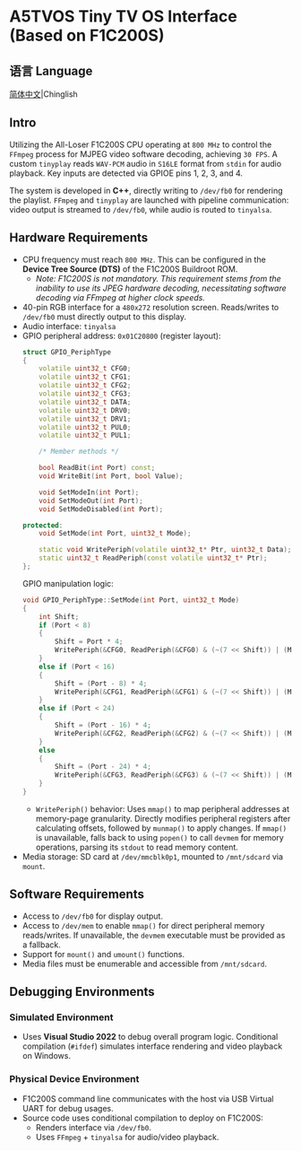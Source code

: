 # A5TVOS Tiny TV OS Interface (Based on F1C200S)

## 语言 Language

[简体中文](Readme-CN.md)|Chinglish

## Intro
Utilizing the All-Loser F1C200S CPU operating at `800 MHz` to control the `FFmpeg` process for MJPEG video software decoding, achieving `30 FPS`. A custom `tinyplay` reads `WAV-PCM` audio in `S16LE` format from `stdin` for audio playback. Key inputs are detected via GPIOE pins 1, 2, 3, and 4.

The system is developed in **C++**, directly writing to `/dev/fb0` for rendering the playlist. `FFmpeg` and `tinyplay` are launched with pipeline communication: video output is streamed to `/dev/fb0`, while audio is routed to `tinyalsa`.

## Hardware Requirements
* CPU frequency must reach `800 MHz`. This can be configured in the **Device Tree Source (DTS)** of the F1C200S Buildroot ROM.
	* *Note: F1C200S is not mandatory. This requirement stems from the inability to use its JPEG hardware decoding, necessitating software decoding via FFmpeg at higher clock speeds.*
* 40-pin RGB interface for a `480x272` resolution screen. Reads/writes to `/dev/fb0` must directly output to this display.
* Audio interface: `tinyalsa`
* GPIO peripheral address: `0x01C20800` (register layout):
	```cpp
	struct GPIO_PeriphType
	{
		volatile uint32_t CFG0;
		volatile uint32_t CFG1;
		volatile uint32_t CFG2;
		volatile uint32_t CFG3;
		volatile uint32_t DATA;
		volatile uint32_t DRV0;
		volatile uint32_t DRV1;
		volatile uint32_t PUL0;
		volatile uint32_t PUL1;

		/* Member methods */

		bool ReadBit(int Port) const;
		void WriteBit(int Port, bool Value);

		void SetModeIn(int Port);
		void SetModeOut(int Port);
		void SetModeDisabled(int Port);

	protected:
		void SetMode(int Port, uint32_t Mode);

		static void WritePeriph(volatile uint32_t* Ptr, uint32_t Data);
		static uint32_t ReadPeriph(const volatile uint32_t* Ptr);
	};
	```
	GPIO manipulation logic:
	```cpp
	void GPIO_PeriphType::SetMode(int Port, uint32_t Mode)
	{
		int Shift;
		if (Port < 8)
		{
			Shift = Port * 4;
			WritePeriph(&CFG0, ReadPeriph(&CFG0) & (~(7 << Shift)) | (Mode << Shift));
		}
		else if (Port < 16)
		{
			Shift = (Port - 8) * 4;
			WritePeriph(&CFG1, ReadPeriph(&CFG1) & (~(7 << Shift)) | (Mode << Shift));
		}
		else if (Port < 24)
		{
			Shift = (Port - 16) * 4;
			WritePeriph(&CFG2, ReadPeriph(&CFG2) & (~(7 << Shift)) | (Mode << Shift));
		}
		else 
		{
			Shift = (Port - 24) * 4;
			WritePeriph(&CFG3, ReadPeriph(&CFG3) & (~(7 << Shift)) | (Mode << Shift));
		}
	}
	```
	* `WritePeriph()` behavior: Uses `mmap()` to map peripheral addresses at memory-page granularity. Directly modifies peripheral registers after calculating offsets, followed by `munmap()` to apply changes. If `mmap()` is unavailable, falls back to using `popen()` to call `devmem` for memory operations, parsing its `stdout` to read memory content.
* Media storage: SD card at `/dev/mmcblk0p1`, mounted to `/mnt/sdcard` via `mount`.

## Software Requirements
* Access to `/dev/fb0` for display output.
* Access to `/dev/mem` to enable `mmap()` for direct peripheral memory reads/writes. If unavailable, the `devmem` executable must be provided as a fallback.
* Support for `mount()` and `umount()` functions.
* Media files must be enumerable and accessible from `/mnt/sdcard`.

## Debugging Environments

### Simulated Environment
* Uses **Visual Studio 2022** to debug overall program logic. Conditional compilation (`#ifdef`) simulates interface rendering and video playback on Windows.

### Physical Device Environment
* F1C200S command line communicates with the host via USB Virtual UART for debug usages.
* Source code uses conditional compilation to deploy on F1C200S:
	* Renders interface via `/dev/fb0`.
	* Uses `FFmpeg` + `tinyalsa` for audio/video playback.
